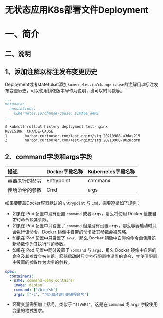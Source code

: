 # 无状态应用K8s部署文件Deployment

# 一、简介



## 二、说明

## 1、添加注解以标注发布变更历史

Deployment或者statefulset添加`kubernetes.io/change-cause`的注解用以标注发布变更历史。可以使用镜像版本号作为说明，也可以时间戳等。

```yaml
...
metadata:
  annotations:
    kubernetes.io/change-cause: $IMAGE_NAME
...
```

```bash
$ kubectl rollout history deployment test-nginx
REVISION  CHANGE-CAUSE
1        harbor.curiouser.com/test-nginx/stg:20210908-a3das215
2        harbor.curiouser.com/test-nginx/stg:20210908-8020cdfh
```

## 2、command字段和args字段

| 描述           | Docker字段名称 | Kubernetes字段名称 |
| :------------- | :------------- | :----------------- |
| 容器执行的命令 | Entrypoint     | command            |
| 传给命令的参数 | Cmd            | args               |

如果要覆盖Docker容器默认的 `Entrypoint` 与 `Cmd`，需要遵循如下规则：

- 如果在 Pod 配置中没有设置 `command` 或者 `args`，那么将使用 Docker 镜像自带的命令及其参数。
- 如果在 Pod 配置中只设置了 `command` 但是没有设置 `args`，那么容器启动时只会执行该命令，Docker 镜像中自带的命令及其参数会被忽略。
- 如果在 Pod 配置中只设置了 `args`，那么 Docker 镜像中自带的命令会使用该新参数作为其执行时的参数。
- 如果在 Pod 配置中同时设置了 `command` 与 `args`，那么 Docker 镜像中自带的命令及其参数会被忽略。容器启动时只会执行配置中设置的命令，并使用配置中设置的参数作为命令的参数。

```yaml
spec:
  containers:
  - name: command-demo-container
    image: debian
    command: ["/bin/sh"]
    args: ["-c", "可以前台运行的进程命令"]
```

- 环境变量需要加上括号，类似于 `"$(VAR)"`。这是在 `command` 或 `args` 字段使用变量的格式要求。